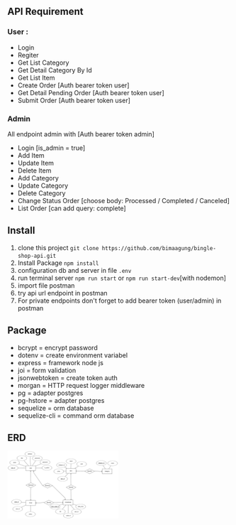 ## API Requirement

### User :

- Login 
- Regiter
- Get List Category
- Get Detail Category By Id
- Get List Item 
- Create Order [Auth bearer token user]
- Get Detail Pending Order [Auth bearer token user]
- Submit Order  [Auth bearer token user]

### Admin
  
 All endpoint admin with [Auth bearer token admin]
 - Login [is_admin = true]
 - Add Item 
 - Update Item
 - Delete Item 
 - Add Category 
 - Update Category
 - Delete Category
 - Change Status Order [choose body: Processed / Completed / Canceled]
 - List Order [can add query: complete]


## Install

1. clone this project `git clone https://github.com/bimaagung/bingle-shop-api.git`
2. Install Package `npm install`
3. configuration db and server in file `.env`
4. run terminal server `npm run start` or `npm run start-dev`[with nodemon] 
5. import file postman 
6. try api url endpoint in postman
7. For private endpoints don't forget to add bearer token (user/admin) in postman

 
## Package
 - bcrypt  = encrypt password 
 - dotenv = create environment variabel 
 - express = framework node js
 - joi = form validation
 - jsonwebtoken = create token auth
 - morgan = HTTP request logger middleware
 - pg = adapter postgres
 - pg-hstore = adapter postgres
 - sequelize = orm database
 - sequelize-cli = command orm database

## ERD

<div style="width: 250px;">
  
  ![](erd_bingle_shop.png)
  
</div>

